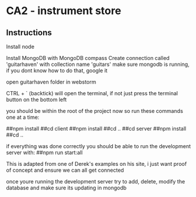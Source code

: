 # CA2 - instrument store

## Instructions

Install node

Install MongoDB with MongoDB compass
Create connection called 'guitarhaven' with collection name 'guitars'
make sure mongodb is running, if you dont know how to do that, google it

open guitarhaven folder in webstorm

CTRL + ` (backtick) will open the terminal, if not just press the terminal button on the bottom left

you should be within the root of the project now so run these commands one at a time:

##npm install
##cd client
##npm install
##cd ..
##cd server
##npm install
##cd ..

if everything was done correctly you should be able to run the development server with:
##npm run start:all

This is adapted from one of Derek's examples on his site, i just want proof of concept and ensure we can all get connected

once youre running the development server try to add, delete, modify the database and make sure its updating in mongodb
